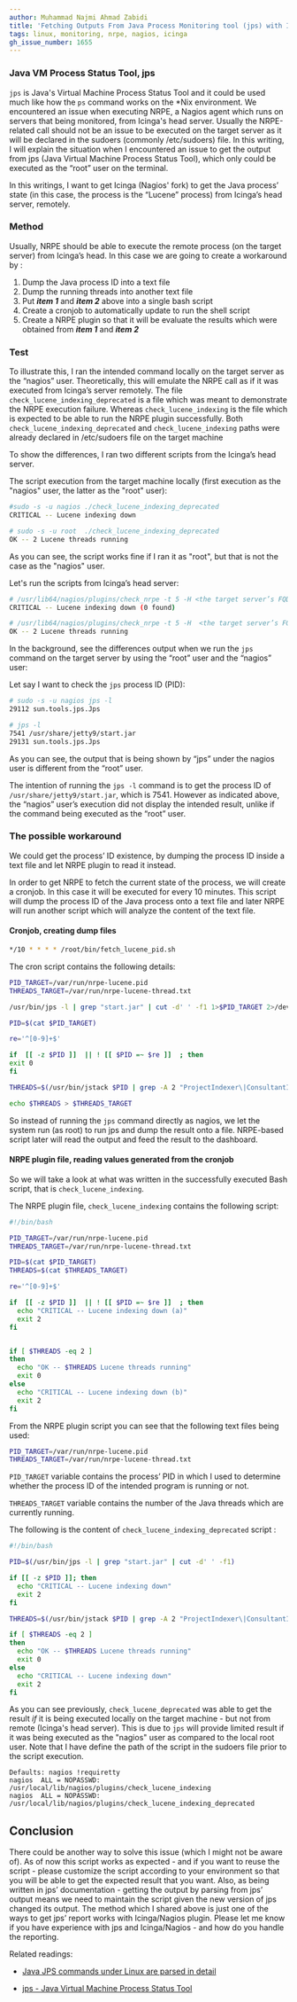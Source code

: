 ```yaml
---
author: Muhammad Najmi Ahmad Zabidi 
title: 'Fetching Outputs From Java Process Monitoring tool (jps) with Icinga/Nagios'
tags: linux, monitoring, nrpe, nagios, icinga 
gh_issue_number: 1655
---
```


### Java VM Process Status Tool, jps
`jps` is Java's Virtual Machine Process Status Tool and it could be used much like how the `ps` command works on the *Nix environment. We encountered an issue when executing NRPE, a Nagios agent which runs on servers that being monitored, from Icinga's head server. Usually the NRPE-related call should not be an issue to be executed on the target server as it will be declared in the sudoers (commonly /etc/sudoers) file. In this writing, I will explain the situation when I encountered an issue to get the output from jps (Java Virtual Machine Process Status Tool), which only could be executed as the “root” user on the terminal. 

In this writings, I want to get Icinga (Nagios' fork) to get the Java process’ state (in this case, the process is the “Lucene” process) from Icinga’s head server, remotely. 

### Method
Usually, NRPE should be able to execute the remote process (on the target server) from Icinga’s head. In this case we are going to create a workaround by :

1. Dump the Java process ID into a text file
2. Dump the running threads into another text file
3. Put ***item 1*** and ***item 2*** above into a single bash script
4. Create a cronjob to automatically update to run the shell script
5. Create a NRPE plugin so that it will be evaluate the results which were obtained from ***item 1*** and ***item 2***

### Test

To illustrate this, I ran the intended command locally on the target server as the “nagios” user. Theoretically, this will emulate the NRPE call as if it was executed from Icinga’s server remotely. The file `check_lucene_indexing_deprecated` is a file which was meant to demonstrate the NRPE execution failure. Whereas `check_lucene_indexing` is the file which is expected to be able to run the NRPE plugin successfully. Both `check_lucene_indexing_deprecated` and `check_lucene_indexing` paths were already declared in /etc/sudoers file on the target machine 

To show the differences, I ran two different scripts from the Icinga’s head server. 

The script execution from the target machine locally  (first execution as the "nagios" user, the latter as the "root" user):

```.bash
#sudo -s -u nagios ./check_lucene_indexing_deprecated
CRITICAL -- Lucene indexing down

# sudo -s -u root  ./check_lucene_indexing_deprecated
OK -- 2 Lucene threads running
```

As you can see, the script works fine if I ran it as "root", but that is not the case as the "nagios" user.



Let's run the scripts from Icinga’s head server:

```.bash
# /usr/lib64/nagios/plugins/check_nrpe -t 5 -H <the target server’s FQDN> -c  check_lucene_indexing_dep
CRITICAL -- Lucene indexing down (0 found)

# /usr/lib64/nagios/plugins/check_nrpe -t 5 -H  <the target server’s FQDN> -c  check_lucene_indexing
OK -- 2 Lucene threads running
```

In the background, see the differences output when we run the `jps` command on the target server by using the “root” user and the “nagios” user:

Let say I want to check the `jps` process ID (PID):

```.bash
# sudo -s -u nagios jps -l
29112 sun.tools.jps.Jps

# jps -l
7541 /usr/share/jetty9/start.jar
29131 sun.tools.jps.Jps
```

As you can see, the output that is being shown by “jps” under the nagios user is different from the “root” user. 

The intention of running the `jps -l` command is to get the process ID of `/usr/share/jetty9/start.jar`, which is 7541. However as indicated above, the “nagios” user’s execution did not display the intended result, unlike if the command being executed as the “root” user. 

### The possible workaround

We could get the process’ ID existence, by dumping the process ID inside a text file and let NRPE plugin to read it instead. 

In order to get NRPE to fetch the current state of the process, we will create a cronjob. In this case it will be executed for every 10 minutes. This script will dump the process ID of the Java process onto a text file and later NRPE will run another script which will analyze the content of the text file.

#### Cronjob, creating dump files
```.bash
*/10 * * * * /root/bin/fetch_lucene_pid.sh
```

The cron script contains the following details:
 
```.bash
PID_TARGET=/var/run/nrpe-lucene.pid
THREADS_TARGET=/var/run/nrpe-lucene-thread.txt

/usr/bin/jps -l | grep "start.jar" | cut -d' ' -f1 1>$PID_TARGET 2>/dev/null

PID=$(cat $PID_TARGET)

re='^[0-9]+$'

if  [[ -z $PID ]]  || ! [[ $PID =~ $re ]]  ; then
exit 0
fi

THREADS=$(/usr/bin/jstack $PID | grep -A 2 "ProjectIndexer\|ConsultantIndexer" | grep -c "java.lang.Thread.State: WAITING (parking)")

echo $THREADS > $THREADS_TARGET
```

So instead of running the `jps` command directly as nagios, we let the system run (as root) to run jps and dump the result onto a file. NRPE-based script later will read the output and feed the result to the dashboard. 

#### NRPE plugin file, reading values generated from the cronjob

So we will take a look at what was written in the successfully executed Bash script, that is `check_lucene_indexing`.

The NRPE plugin file, `check_lucene_indexing` contains the following script:

```.bash
#!/bin/bash 

PID_TARGET=/var/run/nrpe-lucene.pid
THREADS_TARGET=/var/run/nrpe-lucene-thread.txt

PID=$(cat $PID_TARGET)
THREADS=$(cat $THREADS_TARGET)

re='^[0-9]+$'

if  [[ -z $PID ]]  || ! [[ $PID =~ $re ]]  ; then
  echo "CRITICAL -- Lucene indexing down (a)"
  exit 2
fi


if [ $THREADS -eq 2 ]
then
  echo "OK -- $THREADS Lucene threads running"
  exit 0
else
  echo "CRITICAL -- Lucene indexing down (b)"
  exit 2
fi
```

From the NRPE plugin script you can see that the following text files being used:

```.bash
PID_TARGET=/var/run/nrpe-lucene.pid
THREADS_TARGET=/var/run/nrpe-lucene-thread.txt
```

`PID_TARGET` variable contains the process’ PID in which I used to determine whether the process ID of the intended program is running or not.

`THREADS_TARGET` variable contains the number of the Java threads which are currently running.


The following is the content of `check_lucene_indexing_deprecated` script :

```.bash
#!/bin/bash 

PID=$(/usr/bin/jps -l | grep "start.jar" | cut -d' ' -f1)

if [[ -z $PID ]]; then
  echo "CRITICAL -- Lucene indexing down"
  exit 2
fi

THREADS=$(/usr/bin/jstack $PID | grep -A 2 "ProjectIndexer\|ConsultantIndexer" | grep -c "java.lang.Thread.State: WAITING (parking)")

if [ $THREADS -eq 2 ]
then
  echo "OK -- $THREADS Lucene threads running"
  exit 0
else
  echo "CRITICAL -- Lucene indexing down"
  exit 2
fi
```

As you can see previously, `check_lucene_deprecated` was able to get the result *if* it is being executed locally on the target machine - but not from remote (Icinga's head server).
This is due to `jps` will provide limited result if it was being executed as the "nagios" user as compared to the local root user. Note that I have define the path of the script in the sudoers file prior to the script execution.

```
Defaults: nagios !requiretty
nagios  ALL = NOPASSWD: /usr/local/lib/nagios/plugins/check_lucene_indexing
nagios  ALL = NOPASSWD: /usr/local/lib/nagios/plugins/check_lucene_indexing_deprecated
```

## Conclusion

There could be another way to solve this issue (which I might not be aware of). As of now this script works as expected - and if you want to reuse the script - please customize the script according to your environment so that you will be able to get the expected result that you want. Also, as being written in jps’ documentation - getting the output by parsing from jps’ output means we need to maintain the script given the new version of jps changed its output. The method which I shared above is just one of the ways to get jps’ report works with Icinga/Nagios plugin. Please let me know if you have experience with jps and Icinga/Nagios - and how do you handle the reporting. 



Related readings:

* [Java JPS commands under Linux are parsed in detail](https://developpaper.com/java-jps-commands-under-linux-are-parsed-in-detail/)

* [jps - Java Virtual Machine Process Status Tool](https://docs.oracle.com/javase/7/docs/technotes/tools/share/jps.html)







